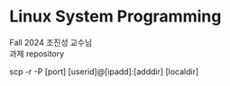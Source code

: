 # Linux System Programming  
Fall 2024 조진성 교수님  
과제 repository  

scp -r -P [port] [userid]@[ipadd]:[adddir] [localdir]
